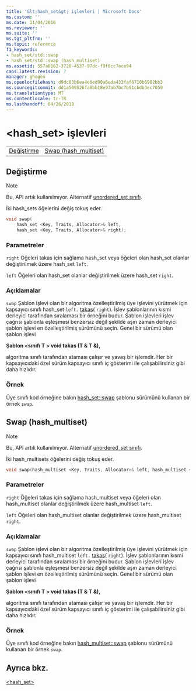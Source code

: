 ```yaml
---
title: '&lt;hash_set&gt; işlevleri | Microsoft Docs'
ms.custom: ''
ms.date: 11/04/2016
ms.reviewer: ''
ms.suite: ''
ms.tgt_pltfrm: ''
ms.topic: reference
f1_keywords:
- hash_set/std::swap
- hash_set/std::swap (hash_multiset)
ms.assetid: 557a0162-3728-4537-97dc-f9f6cc7ece94
caps.latest.revision: 7
manager: ghogen
ms.openlocfilehash: d9dc03b6ea4e6ed90a6eda433faf6710b6982bb3
ms.sourcegitcommit: dd1a509526fa8bb18e97ab7bc7b91cbdb3ec7059
ms.translationtype: MT
ms.contentlocale: tr-TR
ms.lasthandoff: 04/26/2018
---
```

# <a name="lthashsetgt-functions"></a>&lt;hash_set&gt; işlevleri

|||
|-|-|
|[Değiştirme](#swap)|[Swap (hash_multiset)](#swap_hash_multiset)|

## <a name="swap"></a>  Değiştirme

> [!NOTE]
> Bu, API artık kullanılmıyor. Alternatif [unordered_set sınıfı](../standard-library/unordered-set-class.md).

İki hash_sets öğelerini değiş tokuş eder.

```cpp
void swap(
    hash_set <Key, Traits, Allocator>& left,
    hash_set <Key, Traits, Allocator>& right);
```

### <a name="parameters"></a>Parametreler

`right` Öğeleri takas için sağlama hash_set veya öğeleri olan hash_set olanlar değiştirilmek üzere hash_set `left`.

`left` Öğeleri olan hash_set olanlar değiştirilmek üzere hash_set `right`.

### <a name="remarks"></a>Açıklamalar

`swap` Şablon işlevi olan bir algoritma özelleştirilmiş üye işlevini yürütmek için kapsayıcı sınıfı hash_set `left.` [takas](../standard-library/hash-set-class.md#swap)( `right`). İşlev şablonlarının kısmi derleyici tarafından sıralaması bir örneğini budur. Şablon işlevleri işlev çağrısı şablonla eşleşmesi benzersiz değil şekilde aşırı zaman derleyici şablon işlevi en özelleştirilmiş sürümünü seçin. Genel bir sürümü olan şablon işlevi

**Şablon \<sınıfı T > void takas (T & T &),**

algoritma sınıfı tarafından ataması çalışır ve yavaş bir işlemdir. Her bir kapsayıcıdaki özel sürüm kapsayıcı sınıfı iç gösterimi ile çalışabilirsiniz gibi daha hızlıdır.

### <a name="example"></a>Örnek

Üye sınıfı kod örneğine bakın [hash_set::swap](../standard-library/hash-set-class.md#swap) şablonu sürümünü kullanan bir örnek `swap`.

## <a name="swap_hash_multiset"></a>  Swap (hash_multiset)

> [!NOTE]
> Bu, API artık kullanılmıyor. Alternatif [unordered_set sınıfı](../standard-library/unordered-set-class.md).

İki hash_multisets öğelerini değiş tokuş eder.

```cpp
void swap(hash_multiset <Key, Traits, Allocator>& left, hash_multiset <Key, Traits, Allocator>& right);
```

### <a name="parameters"></a>Parametreler

`right` Öğeleri takas için sağlama hash_multiset veya öğeleri olan hash_multiset olanlar değiştirilmek üzere hash_multiset `left`.

`left` Öğeleri olan hash_multiset olanlar değiştirilmek üzere hash_multiset `right`.

### <a name="remarks"></a>Açıklamalar

`swap` Şablon işlevi olan bir algoritma özelleştirilmiş üye işlevini yürütmek için kapsayıcı sınıfı hash_multiset `left.` [takas](../standard-library/hash-multiset-class.md#swap)( `right`). İşlev şablonlarının kısmi derleyici tarafından sıralaması bir örneğini budur. Şablon işlevleri işlev çağrısı şablonla eşleşmesi benzersiz değil şekilde aşırı zaman derleyici şablon işlevi en özelleştirilmiş sürümünü seçin. Genel bir sürümü olan şablon işlevi

**Şablon \<sınıfı T > void takas (T & T &),**

algoritma sınıfı tarafından ataması çalışır ve yavaş bir işlemdir. Her bir kapsayıcıdaki özel sürüm kapsayıcı sınıfı iç gösterimi ile çalışabilirsiniz gibi daha hızlıdır.

### <a name="example"></a>Örnek

Üye sınıfı kod örneğine bakın [hash_multiset::swap](../standard-library/hash-multiset-class.md#swap) şablonu sürümünü kullanan bir örnek `swap`.

## <a name="see-also"></a>Ayrıca bkz.

[<hash_set>](../standard-library/hash-set.md)<br/>
